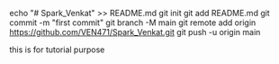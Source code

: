 echo "# Spark_Venkat" >> README.md
git init
git add README.md
git commit -m "first commit"
git branch -M main
git remote add origin https://github.com/VEN471/Spark_Venkat.git
git push -u origin main

this is for tutorial purpose
